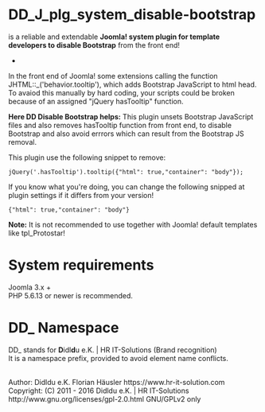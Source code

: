 # DD_J_plg_system_disable-bootstrap
is a reliable and extendable **Joomla! system plugin for template developers to disable Bootstrap** from the front end!

-
In the front end of Joomla! some extensions calling the function JHTML::_('behavior.tooltip'), which adds Bootstrap JavaScript to html head. To avaiod this manually by hard coding, your scripts could be broken because of an assigned "jQuery hasTooltip" function.

**Here DD Disable Bootstrap helps:** This plugin unsets Bootstrap JavaScript files and also removes hasTooltip function from front end, to disable Bootstrap and also avoid errrors which can result from the Bootstrap JS removal.

This plugin use the following snippet to remove:

    jQuery('.hasTooltip').tooltip({"html": true,"container": "body"});

If you know what you're doing, you can change the following snipped at plugin settings if it differs from your version!

    {"html": true,"container": "body"}

**Note:** It is not recommended to use together with Joomla! default templates like tpl_Protostar!

# System requirements
Joomla 3.x +                                                                                <br>
PHP 5.6.13 or newer is recommended.

# DD_ Namespace
DD_ stands for  **D**idl**d**u e.K. | HR IT-Solutions (Brand recognition)                   <br>
It is a namespace prefix, provided to avoid element name conflicts.

<br>
Author: Didldu e.K. Florian Häusler https://www.hr-it-solution.com                          <br>
Copyright: (C) 2011 - 2016 Didldu e.K. | HR IT-Solutions                                    <br>
http://www.gnu.org/licenses/gpl-2.0.html GNU/GPLv2 only

